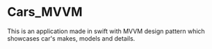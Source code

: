 # Cars_MVVM
This is an application made in swift with MVVM design pattern which showcases car's makes, models and details.
